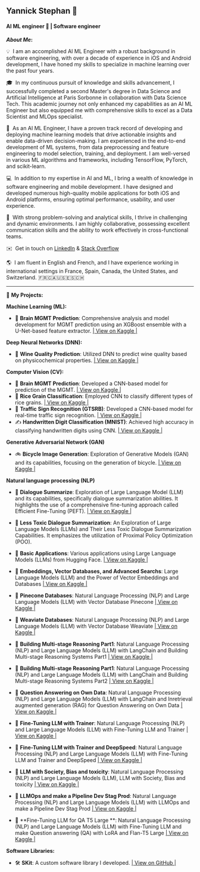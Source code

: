 ## Yannick Stephan 👋
#### AI ML engineer 🚀 | Software engineer 

<b>*About Me*:</b>

💡 &nbsp;I am an accomplished AI ML Engineer with a robust background in software engineering, with over a decade of experience in iOS and Android development, I have honed my skills to specialize in machine learning over the past four years.

🎓 &nbsp;In my continuous pursuit of knowledge and skills advancement, I successfully completed a second Master's degree in Data Science and Artificial Intelligence at Paris Sorbonne in collaboration with Data Science Tech. This academic journey not only enhanced my capabilities as an AI ML Engineer but also equipped me with comprehensive skills to excel as a Data Scientist and MLOps specialist.

🔬 &nbsp;As an AI ML Engineer, I have a proven track record of developing and deploying machine learning models that drive actionable insights and enable data-driven decision-making. I am experienced in the end-to-end development of ML systems, from data preprocessing and feature engineering to model selection, training, and deployment. I am well-versed in various ML algorithms and frameworks, including TensorFlow, PyTorch, and scikit-learn.

💻 &nbsp;In addition to my expertise in AI and ML, I bring a wealth of knowledge in software engineering and mobile development. I have designed and developed numerous high-quality mobile applications for both iOS and Android platforms, ensuring optimal performance, usability, and user experience.

🌟 &nbsp;With strong problem-solving and analytical skills, I thrive in challenging and dynamic environments. I am highly collaborative, possessing excellent communication skills and the ability to work effectively in cross-functional teams.

✉️ &nbsp;Get in touch on [LinkedIn](https://www.linkedin.com/in/yannick-stephan/) & [Stack Overflow](https://stackoverflow.com/users/3765457/yannsteph) 

🌎 &nbsp;I am fluent in English and French, and I have experience working in international settings in France, Spain, Canada, the United States, and Switzerland.
🇫🇷🇨🇦🇺🇸🇪🇸🇨🇭

* * *

📂 **My Projects:**

**Machine Learning (ML):**

*   🧠 **Brain MGMT Prediction**: Comprehensive analysis and model development for MGMT prediction using an XGBoost ensemble with a U-Net-based feature extractor. [| View on Kaggle |](https://www.kaggle.com/code/yannicksteph/u-net-cv-brain-prediction)

**Deep Neural Networks (DNN):**

*   🍷 **Wine Quality Prediction**: Utilized DNN to predict wine quality based on physicochemical properties. [| View on Kaggle |](https://www.kaggle.com/code/yannicksteph/dnn-wine-prediction)

**Computer Vision (CV):**

*   🧠 **Brain MGMT Prediction**: Developed a CNN-based model for prediction of the MGMT. [| View on Kaggle |](https://www.kaggle.com/code/yannicksteph/cnn-cv-brain-prediction)
*   🌾 **Rice Grain Classification**: Employed CNN to classify different types of rice grains. [| View on Kaggle |](https://www.kaggle.com/code/yannicksteph/cnn-cv-rice-classification)
*   🚦 **Traffic Sign Recognition (GTSRB)**: Developed a CNN-based model for real-time traffic sign recognition. [| View on Kaggle |](https://www.kaggle.com/code/yannicksteph/cnn-cv-gtsrb-classification)
*   ✍️ **Handwritten Digit Classification (MNIST)**: Achieved high accuracy in classifying handwritten digits using CNN. [| View on Kaggle |](https://www.kaggle.com/code/yannicksteph/cnn-cv-mnist-classification)

**Generative Adversarial Network (GAN)** 

*   🚲 **Bicycle Image Generation**: Exploration of Generative Models (GAN) and its capabilities, focusing on the generation of bicycle. [| View on Kaggle |](https://www.kaggle.com/yannicksteph/wgan-gp-gm-quickdraw-image-generation/)

**Natural language processing (NLP)**

*   💬 **Dialogue Summarize**: Exploration of Large Language Model (LLM) and its capabilities, specifically dialogue summarization abilities. It highlights the use of a comprehensive fine-tuning approach called Efficient Fine-Tuning (PEFT). [| View on Kaggle |](https://www.kaggle.com/code/yannicksteph/lnp-perf-dialogsum-dialogue-summarize/)

*   💬 **Less Toxic Dialogue Summarization**: An Exploration of Large Language Models (LLMs) and Their Less Toxic Dialogue Summarization Capabilities. It emphasizes the utilization of Proximal Policy Optimization (POO). 

*   💬 **Basic Applications**: Various applications using Large Language Models (LLMs) from Hugging Face. [| View on Kaggle |](https://www.kaggle.com/yannicksteph/nlp-llm-basic-applications)

*   💬 **Embeddings, Vector Databases, and Advanced Searchs**: Large Language Models (LLM) and the Power of Vector Embeddings and Databases [| View on Kaggle |](https://www.kaggle.com/code/yannicksteph/nlp-llm-vector-embeddings-db-search/)


*   💬 **Pinecone Databases**: Natural Language Processing (NLP) and Large Language Models (LLM) with Vector Database Pinecone [| View on Kaggle |](https://www.kaggle.com/code/yannicksteph/nlp-llm-vectordb-pinecone)

*   💬 **Weaviate Databases**: Natural Language Processing (NLP) and Large Language Models (LLM) with Vector Database Weaviate [| View on Kaggle |](https://www.kaggle.com/code/yannicksteph/nlp-llm-vectordb-weaviate)

*   💬 **Building Multi-stage Reasoning Part1**: Natural Language Processing (NLP) and Large Language Models (LLM) with LangChain and Building Multi-stage Reasoning Systems Part1 [| View on Kaggle |](https://www.kaggle.com/code/yannicksteph/nlp-llm-langchain-multi-step-reasoning-1)

*   💬 **Building Multi-stage Reasoning Part1**: Natural Language Processing (NLP) and Large Language Models (LLM) with LangChain and Building Multi-stage Reasoning Systems Part2 [| View on Kaggle |](https://www.kaggle.com/code/yannicksteph/nlp-llm-langchain-multi-step-reasoning-2)

*   💬 **Question Answering on Own Data**: Natural Language Processing (NLP) and Large Language Models (LLM) with LangChain and Inretrieval augmented generation (RAG) for Question Answering on Own Data [| View on Kaggle |](https://www.kaggle.com/code/yannicksteph/nlp-llm-langchain-rag-qa-data/)

*   💬 **Fine-Tuning LLM with Trainer**: Natural Language Processing (NLP) and Large Language Models (LLM) with Fine-Tuning LLM and Trainer [| View on Kaggle |](https://www.kaggle.com/code/yannicksteph/nlp-llm-fine-tuning-trainer)

*   💬 **Fine-Tuning LLM with Trainer and DeepSpeed**: Natural Language Processing (NLP) and Large Language Models (LLM) with Fine-Tuning LLM and Trainer and DeepSpeed [| View on Kaggle |](https://www.kaggle.com/code/yannicksteph/nlp-llm-fine-tuning-trainer-deepspeed/)

*   💬 **LLM with Society, Bias and toxicity**: Natural Language Processing (NLP) and Large Language Models (LLM), LLM with Society, Bias and toxicity [| View on Kaggle |](https://www.kaggle.com/code/yannicksteph/nlp-llm-society-bias-toxicity/notebook)

*   💬 **LLMOps and make a Pipeline Dev Stag Prod**: Natural Language Processing (NLP) and Large Language Models (LLM) with LLMOps and make a Pipeline Dev Stag Prod [| View on Kaggle |](https://github.com/YanSte/NLP-LLM-LLMOps-Pipeline-Dev-Stag-Prod/)

*   💬 **Fine-Tuning LLM for QA T5 Large **: Natural Language Processing (NLP) and Large Language Models (LLM) with Fine-Tuning LLM and make Question answering (QA) with LoRA and Flan-T5 Large [| View on Kaggle |](https://www.kaggle.com/code/yannicksteph/nlp-llm-fine-tuning-qa-lora-t5)


**Software Libraries:**

*   🛠️ **SKit**: A custom software library I developed. [| View on GitHub |](https://github.com/YanSteph/SKit)
